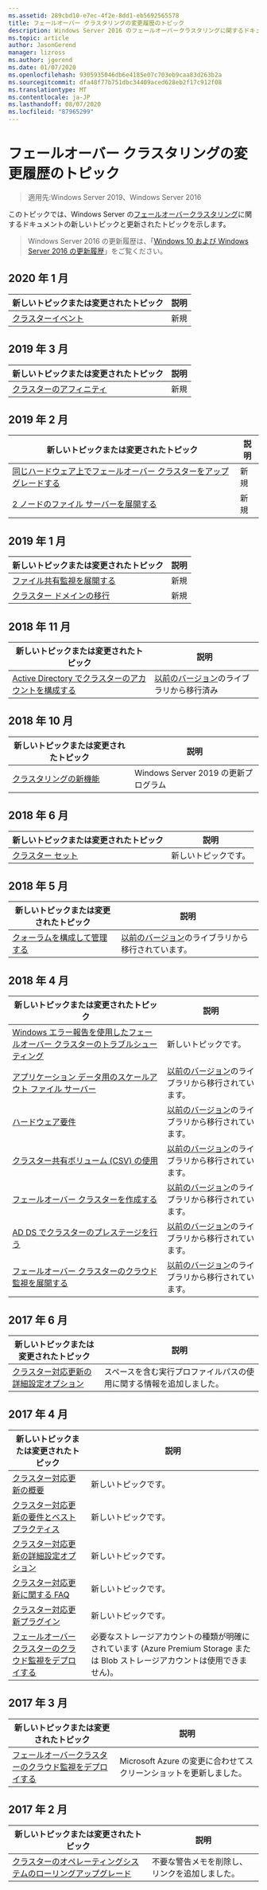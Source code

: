 ```yaml
---
ms.assetid: 289cbd10-e7ec-4f2e-8dd1-eb5692565578
title: フェールオーバー クラスタリングの変更履歴のトピック
description: Windows Server 2016 のフェールオーバークラスタリングに関するドキュメントの新しいトピックと更新されたトピック
ms.topic: article
author: JasonGerend
manager: lizross
ms.author: jgerend
ms.date: 01/07/2020
ms.openlocfilehash: 9305935046db6e4185e07c703eb9caa83d263b2a
ms.sourcegitcommit: dfa48f77b751dbc34409aced628eb2f17c912f08
ms.translationtype: MT
ms.contentlocale: ja-JP
ms.lasthandoff: 08/07/2020
ms.locfileid: "87965299"
---
```

# <a name="change-history-for-failover-clustering-topics"></a>フェールオーバー クラスタリングの変更履歴のトピック

>適用先:Windows Server 2019、Windows Server 2016

このトピックでは、Windows Server の[フェールオーバークラスタリング](failover-clustering-overview.md)に関するドキュメントの新しいトピックと更新されたトピックを示します。

> Windows Server 2016 の更新履歴は、「[Windows 10 および Windows Server 2016 の更新履歴](https://support.microsoft.com/help/4000825/windows-10-and-windows-server-2016-update-history)」をご覧ください。

## <a name="january-2020"></a>2020 年 1 月

|新しいトピックまたは変更されたトピック                                    |説明 |
|--------------------------------------------------------|------------|
|[クラスターイベント](system-events.md)| 新規     |

## <a name="march-2019"></a>2019 年 3 月

|新しいトピックまたは変更されたトピック                                    |説明 |
|--------------------------------------------------------|------------|
|[クラスターのアフィニティ](cluster-affinity.md)| 新規     |

## <a name="february-2019"></a>2019 年 2 月

|新しいトピックまたは変更されたトピック                                    |説明 |
|--------------------------------------------------------|------------|
| [同じハードウェア上でフェールオーバー クラスターをアップグレードする](upgrade-option-same-hardware.md)| 新規 |
|[2 ノードのファイル サーバーを展開する](deploy-two-node-clustered-file-server.md)| 新規 |

## <a name="january-2019"></a>2019 年 1 月

|新しいトピックまたは変更されたトピック                                    |説明 |
|--------------------------------------------------------|------------|
|[ファイル共有監視を展開する](file-share-witness.md)    | 新規        |
|[クラスター ドメインの移行](cluster-domain-migration.md) | 新規        |

## <a name="november-2018"></a>2018 年 11 月

|新しいトピックまたは変更されたトピック|説明|
|---|---|
|[Active Directory でクラスターのアカウントを構成する](configure-ad-accounts.md)|[以前のバージョン](/previous-versions/windows/it-pro/windows-server-2008-R2-and-2008/)のライブラリから移行済み|

## <a name="october-2018"></a>2018 年 10 月

|新しいトピックまたは変更されたトピック|説明|
|---|---|
|[クラスタリングの新機能](whats-new-in-failover-clustering.md)| Windows Server 2019 の更新プログラム|

## <a name="june-2018"></a>2018 年 6 月

|新しいトピックまたは変更されたトピック|説明|
|---|---|
|[クラスター セット](../storage/storage-spaces/cluster-sets.md)| 新しいトピックです。|

## <a name="may-2018"></a>2018 年 5 月

|新しいトピックまたは変更されたトピック|説明|
|---|---|
|[クォーラムを構成して管理する](manage-cluster-quorum.md) | [以前のバージョン](/previous-versions/windows/it-pro/windows-server-2012-R2-and-2012)のライブラリから移行されています。 |

## <a name="april-2018"></a>2018 年 4 月

|新しいトピックまたは変更されたトピック|説明|
|---|---|
|[Windows エラー報告を使用したフェールオーバー クラスターのトラブルシューティング](troubleshooting-using-WER-reports.md)| 新しいトピックです。 |
|[アプリケーション データ用のスケールアウト ファイル サーバー](sofs-overview.md)|[以前のバージョン](/previous-versions/windows/it-pro/windows-server-2012-R2-and-2012)のライブラリから移行されています。|
|[ハードウェア要件](clustering-requirements.md)|[以前のバージョン](/previous-versions/windows/it-pro/windows-server-2012-R2-and-2012)のライブラリから移行されています。|
|[クラスター共有ボリューム (CSV) の使用](failover-cluster-csvs.md)|[以前のバージョン](/previous-versions/windows/it-pro/windows-server-2012-R2-and-2012)のライブラリから移行されています。|
|[フェールオーバー クラスターを作成する](create-failover-cluster.md)|[以前のバージョン](/previous-versions/windows/it-pro/windows-server-2012-R2-and-2012)のライブラリから移行されています。|
|[AD DS でクラスターのプレステージを行う](prestage-cluster-adds.md)|[以前のバージョン](/previous-versions/windows/it-pro/windows-server-2012-R2-and-2012)のライブラリから移行されています。|
|[フェールオーバー クラスターのクラウド監視を展開する](deploy-cloud-witness.md)|[以前のバージョン](/previous-versions/windows/it-pro/windows-server-2012-R2-and-2012)のライブラリから移行されています。|

## <a name="june-2017"></a>2017 年 6 月

|新しいトピックまたは変更されたトピック|説明|
|---|---|
|[クラスター対応更新の詳細設定オプション](cluster-aware-updating-options.md)|スペースを含む実行プロファイルパスの使用に関する情報を追加しました。|

## <a name="april-2017"></a>2017 年 4 月

|新しいトピックまたは変更されたトピック|説明|
|---|---|
|[クラスター対応更新の概要](cluster-aware-updating.md)|新しいトピックです。|
|[クラスター対応更新の要件とベスト プラクティス](cluster-aware-updating-requirements.md)|新しいトピックです。|
|[クラスター対応更新の詳細設定オプション](cluster-aware-updating-options.md)|新しいトピックです。|
|[クラスター対応更新に関する FAQ](cluster-aware-updating-faq.md)|新しいトピックです。|
|[クラスター対応更新プラグイン](cluster-aware-updating-plug-ins.md)|新しいトピックです。|
|[フェールオーバークラスターのクラウド監視をデプロイする](deploy-cloud-witness.md)|必要なストレージアカウントの種類が明確にされています (Azure Premium Storage または Blob ストレージアカウントは使用できません)。|

## <a name="march-2017"></a>2017 年 3 月

|新しいトピックまたは変更されたトピック|説明|
|---|---|
|[フェールオーバークラスターのクラウド監視をデプロイする](deploy-cloud-witness.md)| Microsoft Azure の変更に合わせてスクリーンショットを更新しました。|

## <a name="february-2017"></a>2017 年 2 月

|新しいトピックまたは変更されたトピック|説明|
|---|---|
|[クラスターのオペレーティングシステムのローリングアップグレード](Cluster-Operating-System-Rolling-Upgrade.md)|不要な警告メモを削除し、リンクを追加しました。|